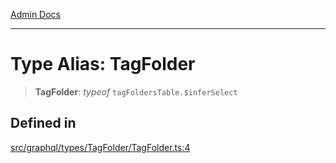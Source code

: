 [Admin Docs](/)

***

# Type Alias: TagFolder

> **TagFolder**: *typeof* `tagFoldersTable.$inferSelect`

## Defined in

[src/graphql/types/TagFolder/TagFolder.ts:4](https://github.com/NishantSinghhhhh/talawa-api/blob/05ae6a4794762096d917a90a3af0db22b7c47392/src/graphql/types/TagFolder/TagFolder.ts#L4)

